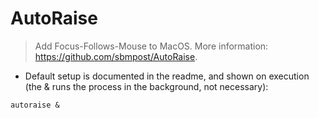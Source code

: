 # AutoRaise

> Add Focus-Follows-Mouse to MacOS.
> More information: <https://github.com/sbmpost/AutoRaise>.

- Default setup is documented in the readme, and shown on execution (the \& runs the process in the background, not necessary):

`autoraise &`
